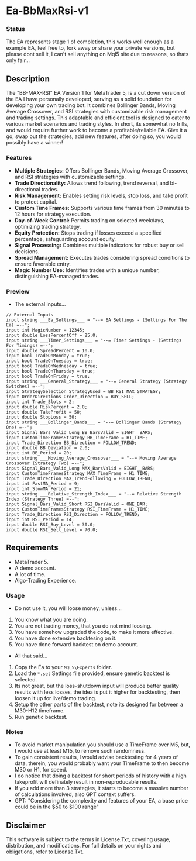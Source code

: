 # Ea-BbMaxRsi-v1

### Status
The EA represents stage 1 of completion, this works well enough as a example EA, feel free to, fork away or share your private versions, but please dont sell it, I can't sell anything on Mql5 site due to reasons, so thats only fair...

## Description
The "BB-MAX-RSI" EA Version 1 for MetaTrader 5, is a cut down version of the EA I have personally developed, serving as a solid foundation for developing your own trading bot. It combines Bollinger Bands, Moving Average Crossover, and RSI strategies with customizable risk management and trading settings. This adaptable and efficient tool is designed to cater to various market scenarios and trading styles. In short, its somewhat no frills, and would require further work to become a profitable/reliable EA. Give it a go, swap out the strategies, add new features, after doing so, you would possibly have a winner! 

### Features
- **Multiple Strategies:** Offers Bollinger Bands, Moving Average Crossover, and RSI strategies with customizable settings.
- **Trade Directionality:** Allows trend following, trend reversal, and bi-directional trades.
- **Risk Management:** Enables setting risk levels, stop loss, and take profit to protect capital.
- **Custom Time Frames:** Supports various time frames from 30 minutes to 12 hours for strategy execution.
- **Day-of-Week Control:** Permits trading on selected weekdays, optimizing trading strategy.
- **Equity Protection:** Stops trading if losses exceed a specified percentage, safeguarding account equity.
- **Signal Processing:** Combines multiple indicators for robust buy or sell decisions.
- **Spread Management:** Executes trades considering spread conditions to ensure favorable entry.
- **Magic Number Use:** Identifies trades with a unique number, distinguishing EA-managed trades.

### Preview
- The external inputs...
```
// External Inputs
input string ___Ea_Settings___ = "--= EA Settings - (Settings For The Ea) =--";
input int MagicNumber = 12345; 
input double LossPercentOff = 25.0;
input string ___Timer_Settings___ = "--= Timer Settings - (Settings For Timings) =--";
input double SpreadPercent = 10.0;
input bool TradeOnMonday = true;
input bool TradeOnTuesday = true;
input bool TradeOnWednesday = true;
input bool TradeOnThursday = true;
input bool TradeOnFriday = true;
input string ___General_Strategy___ = "--= General Strategy (Strategy Switches) =--";
input StrategySelection StrategyUsed = BB_RSI_MAX_STRATEGY;
input OrderDirections Order_Direction = BUY_SELL;
input int Trade_Slots = 2;
input double RiskPercent = 2.0;
input double TakeProfit = 50;
input double StopLoss = 50;
input string ___Bollinger_Bands___ = "--= Bollinger Bands (Strategy One) =--";
input Signal_Bars_Valid_Long BB_BarsValid = EIGHT__BARS;
input CustomTimeFramesStrategy BB_TimeFrame = H1_TIME;
input Trade_Direction BB_Direction = FOLLOW_TREND;
input double BB_Deviation = 2.0;
input int BB_Period = 20;
input string ___Moving_Average_Crossover___ = "--= Moving Average Crossover (Strategy Two) =--";
input Signal_Bars_Valid_Long MAX_BarsValid = EIGHT__BARS;
input CustomTimeFramesStrategy MAX_TimeFrame = H1_TIME;
input Trade_Direction MAX_TrendFollowing = FOLLOW_TREND; 
input int FastMA_Period = 9;
input int SlowMA_Period = 21;
input string ___Relative_Strength_Index___ = "--= Relative Strength Index (Strategy Three) =--";
input Signal_Bars_Valid_Short RSI_BarsValid = ONE_BAR;
input CustomTimeFramesStrategy RSI_TimeFrame = H1_TIME;
input Trade_Direction RSI_Direction = FOLLOW_TREND;
input int RSI_Period = 14;
input double RSI_Buy_Level = 30.0;
input double RSI_Sell_Level = 70.0;
```

## Requirements
- MetaTrader 5.
- A demo account.
- A lot of time.
- Algo-Trading Experience.

### Usage
- Do not use it, you will loose money, unless...
1. You know what you are doing.
2. You are not trading money, that you do not mind loosing.
3. You have somehow upgraded the code, to make it more effective.
4. You have done extensive backtesing on it.
5. You have done forward backtest on demo account.
- All that said...
1. Copy the Ea to your `MQL5\Experts` folder.
2. Load the `*.set` Settings file provided, ensure genetic backtest is selected.
3. Its not great, but the loss-shutdown input will produce better quality results with less losses, the idea is put it higher for backtesting, then loosen it up for live/demo trading.
4. Setup the other parts of the backtest, note its designed for between a M30-H12 timeframe.
5. Run genetic backtest. 

### Notes
- To avoid market manipulation you should use a TimeFrame over M5, but, I would use at least M15, to remove such randomness.
- To gain consistent results, I would advise backtesting for 4 years of data, therein, you would probably want your TimeFrame to then become M30 or H1, for speed.
- I do notice that doing a backtest for short periods of history with a high takeprofit will definately result in non-reproducable results.
- If you add more than 3 strategies, it starts to become a massive number of calculations involved, also GPT context suffers.
- GPT: "Considering the complexity and features of your EA, a base price could be in the $50 to $100 range"

## Disclaimer
This software is subject to the terms in License.Txt, covering usage, distribution, and modifications. For full details on your rights and obligations, refer to License.Txt.
